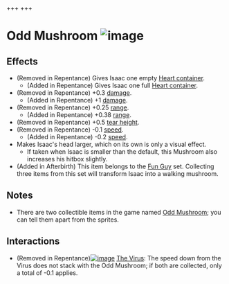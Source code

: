 +++
+++

 # Odd Mushroom ![image](/image/Odd_Mushroom_(Large).png) 

Effects
---------


* (Removed in Repentance) Gives Isaac one empty [Heart container](/wiki/Heart_container "Heart container").
	+ (Added in Repentance) Gives Isaac one full [Heart container](/wiki/Heart_container "Heart container").
* (Removed in Repentance) +0.3 [damage](/wiki/Damage "Damage").
	+ (Added in Repentance) +1 [damage](/wiki/Damage "Damage").
* (Removed in Repentance) +0.25 [range](/wiki/Range "Range").
	+ (Added in Repentance) +0.38 [range](/wiki/Range "Range").
* (Removed in Repentance) +0.5 [tear height](/wiki/Tear_height "Tear height").
* (Removed in Repentance) -0.1 [speed](/wiki/Speed "Speed").
	+ (Added in Repentance) -0.2 [speed](/wiki/Speed "Speed").
* Makes Isaac's head larger, which on its own is only a visual effect.
	+ If taken when Isaac is smaller than the default, this Mushroom also increases his hitbox slightly.
* (Added in Afterbirth) This item belongs to the [Fun Guy](/wiki/Fun_Guy "Fun Guy") set. Collecting three items from this set will transform Isaac into a walking mushroom.


Notes
-------


* There are two collectible items in the game named [Odd Mushroom](/wiki/Odd_Mushroom "Odd Mushroom"); you can tell them apart from the sprites.


Interactions
--------------


* (Removed in Repentance)[![image](/image/The_Virus.png)](/wiki/The_Virus "The Virus") [The Virus](/wiki/The_Virus "The Virus"): The speed down from the Virus does not stack with the Odd Mushroom; if both are collected, only a total of -0.1 applies.


